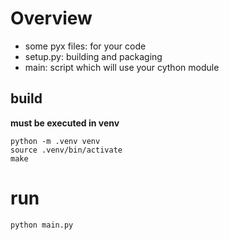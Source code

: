 # Overview
- some pyx files: for your code
- setup.py: building and packaging  
- main: script which will use your cython module  

## build
**must be executed in venv**
```
python -m .venv venv
source .venv/bin/activate
make
```

# run 
`python main.py`

